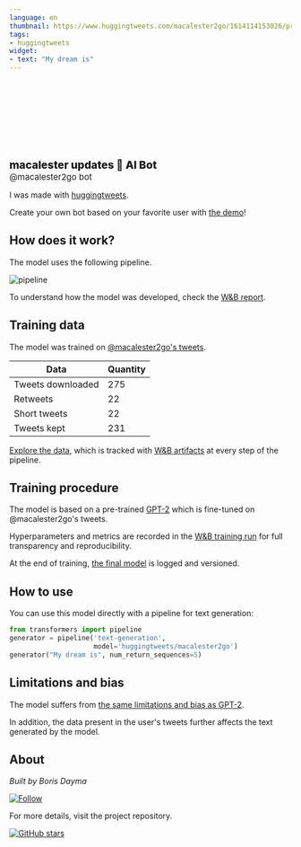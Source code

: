 ```yaml
---
language: en
thumbnail: https://www.huggingtweets.com/macalester2go/1614114153026/predictions.png
tags:
- huggingtweets
widget:
- text: "My dream is"
---
```


<div>
<div style="width: 132px; height:132px; border-radius: 50%; background-size: cover; background-image: url('https://pbs.twimg.com/profile_images/1339632609207435265/YYSXaoou_400x400.jpg')">
</div>
<div style="margin-top: 8px; font-size: 19px; font-weight: 800">macalester updates 🤖 AI Bot </div>
<div style="font-size: 15px">@macalester2go bot</div>
</div>

I was made with [huggingtweets](https://github.com/borisdayma/huggingtweets).

Create your own bot based on your favorite user with [the demo](https://colab.research.google.com/github/borisdayma/huggingtweets/blob/master/huggingtweets-demo.ipynb)!

## How does it work?

The model uses the following pipeline.

![pipeline](https://github.com/borisdayma/huggingtweets/blob/master/img/pipeline.png?raw=true)

To understand how the model was developed, check the [W&B report](https://app.wandb.ai/wandb/huggingtweets/reports/HuggingTweets-Train-a-model-to-generate-tweets--VmlldzoxMTY5MjI).

## Training data

The model was trained on [@macalester2go's tweets](https://twitter.com/macalester2go).

| Data | Quantity |
| --- | --- |
| Tweets downloaded | 275 |
| Retweets | 22 |
| Short tweets | 22 |
| Tweets kept | 231 |

[Explore the data](https://wandb.ai/wandb/huggingtweets/runs/1bcsrlxr/artifacts), which is tracked with [W&B artifacts](https://docs.wandb.com/artifacts) at every step of the pipeline.

## Training procedure

The model is based on a pre-trained [GPT-2](https://huggingface.co/gpt2) which is fine-tuned on @macalester2go's tweets.

Hyperparameters and metrics are recorded in the [W&B training run](https://wandb.ai/wandb/huggingtweets/runs/46w5erag) for full transparency and reproducibility.

At the end of training, [the final model](https://wandb.ai/wandb/huggingtweets/runs/46w5erag/artifacts) is logged and versioned.

## How to use

You can use this model directly with a pipeline for text generation:

```python
from transformers import pipeline
generator = pipeline('text-generation',
                     model='huggingtweets/macalester2go')
generator("My dream is", num_return_sequences=5)
```

## Limitations and bias

The model suffers from [the same limitations and bias as GPT-2](https://huggingface.co/gpt2#limitations-and-bias).

In addition, the data present in the user's tweets further affects the text generated by the model.

## About

*Built by Boris Dayma*

[![Follow](https://img.shields.io/twitter/follow/borisdayma?style=social)](https://twitter.com/intent/follow?screen_name=borisdayma)

For more details, visit the project repository.

[![GitHub stars](https://img.shields.io/github/stars/borisdayma/huggingtweets?style=social)](https://github.com/borisdayma/huggingtweets)
